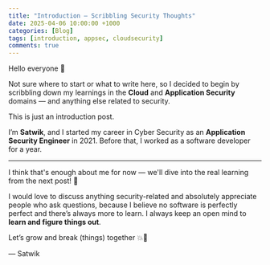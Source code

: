 ```yaml
---
title: "Introduction – Scribbling Security Thoughts"
date: 2025-04-06 10:00:00 +1000
categories: [Blog]
tags: [introduction, appsec, cloudsecurity]
comments: true
---
```


Hello everyone 👋

Not sure where to start or what to write here, so I decided to begin by scribbling down my learnings in the **Cloud** and **Application Security** domains — and anything else related to security.

This is just an introduction post.

I’m **Satwik**, and I started my career in Cyber Security as an **Application Security Engineer** in 2021. Before that, I worked as a software developer for a year.

---

I think that's enough about me for now — we'll dive into the real learning from the next post! 🚀

I would love to discuss anything security-related and absolutely appreciate people who ask questions, because I believe no software is perfectly perfect and there’s always more to learn. I always keep an open mind to **learn and figure things out**.

Let’s grow and break (things) together 💥🔐

— Satwik
